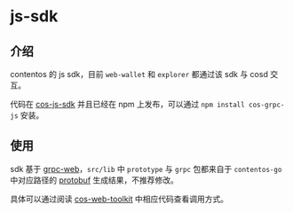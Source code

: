 # js-sdk

## 介绍

contentos 的 js sdk，目前 `web-wallet` 和 `explorer` 都通过该 sdk 与 cosd 交互。

代码在 [cos-js-sdk](https://github.com/coschain/cos-sdk-grpc-js) 并且已经在 npm 上发布，可以通过 `npm install cos-grpc-js` 安装。

## 使用

sdk 基于 [grpc-web](https://github.com/improbable-eng/grpc-web)，`src/lib` 中 `prototype` 与 `grpc` 
包都来自于 `contentos-go` 中对应路径的 [protobuf](https://developers.google.com/protocol-buffers) 生成结果，不推荐修改。


具体可以通过阅读 [cos-web-toolkit](https://github.com/coschain/cos-web-toolkit/blob/master/src/encrypt/clientsign.js) 中相应代码查看调用方式。
